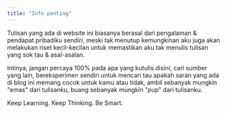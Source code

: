 ```yaml
---
title: "Info penting"
---
```


Tulisan yang ada di website ini biasanya berasal dari pengalaman & pendapat pribadiku sendiri, meski tak menutup kemungkinan aku juga akan melakukan riset kecil-kecilan untuk memastikan aku tak menulis tulisan yang sok tau & asal-asalan.

Intinya, jangan percaya 100% pada apa yang kutulis disini, cari sumber yang lain, bereksperimen sendiri untuk mencari tau apakah saran yang ada di blog ini memang cocok untuk kamu atau tidak, ambil sebanyak mungkin "emas" dari tulisanku, buang sebanyak mungkin "pup" dari tulisanku.

Keep Learning. Keep Thinking. Be Smart.